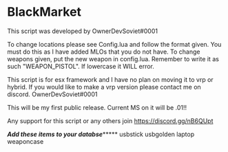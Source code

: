 # BlackMarket

This script was developed by OwnerDevSoviet#0001

To change locations please see Config.lua and follow the format given. You must do this as I have added MLOs that you do not have.
To change weapons given, put the new weapon in config.lua. Remember to write it as such "WEAPON_PISTOL". If lowercase it WILL error.

This script is for esx framework and I have no plan on moving it to vrp or hybrid. If you would like to make a vrp version please contact me on discord. OwnerDevSoviet#0001

This will be my first public release. Current MS on it will be .01!!

Any support for this script or any others join https://discord.gg/nB6QUpt


*****Add these items to your databse**********
usbstick
usbgolden
laptop
weaponcase
